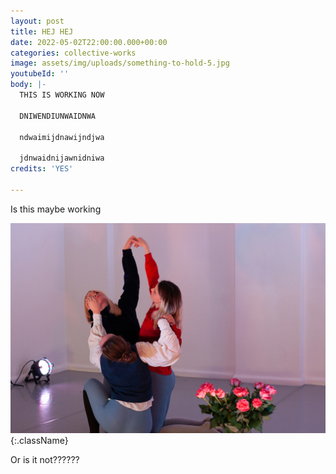 ```yaml
---
layout: post
title: HEJ HEJ
date: 2022-05-02T22:00:00.000+00:00
categories: collective-works
image: assets/img/uploads/something-to-hold-5.jpg
youtubeId: ''
body: |-
  THIS IS WORKING NOW

  DNIWENDIUNWAIDNWA

  ndwaimijdnawijndjwa

  jdnwaidnijawnidniwa
credits: 'YES'

---
```

Is this maybe working

![](assets/img/uploads/slutty_hjerte_4.jpg) {:.className}

Or is it not??????
